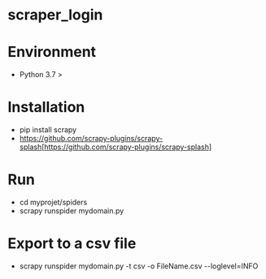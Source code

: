 # scraper_login

# Environment
* Python 3.7 >
# Installation
* pip install scrapy
* https://github.com/scrapy-plugins/scrapy-splash[https://github.com/scrapy-plugins/scrapy-splash]
# Run
* cd myprojet/spiders
* scrapy runspider mydomain.py
# Export to a csv file
* scrapy runspider mydomain.py  -t csv -o FileName.csv --loglevel=INFO
